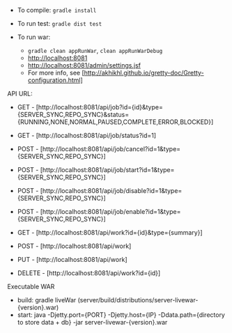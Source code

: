 - To compile: `gradle install`
- To run test: `gradle dist test`

- To run war: 
    - `gradle clean appRunWar`, `clean appRunWarDebug`
    - [http://localhost:8081](http://localhost:8081)
    - [http://localhost:8081/admin/settings.jsf](http://localhost:8081/admin/settings.jsf)
    - For more info, see [http://akhikhl.github.io/gretty-doc/Gretty-configuration.html]

API URL:
- GET - [http://localhost:8081/api/job?id={id}&type={SERVER_SYNC,REPO_SYNC}&status={RUNNING,NONE,NORMAL,PAUSED,COMPLETE,ERROR,BLOCKED}]
- GET - [http://localhost:8081/api/job/status?id=1]
- POST - [http://localhost:8081/api/job/cancel?id=1&type={SERVER_SYNC,REPO_SYNC}]
- POST - [http://localhost:8081/api/job/start?id=1&type={SERVER_SYNC,REPO_SYNC}]
- POST - [http://localhost:8081/api/job/disable?id=1&type={SERVER_SYNC,REPO_SYNC}]
- POST - [http://localhost:8081/api/job/enable?id=1&type={SERVER_SYNC,REPO_SYNC}]

- GET - [http://localhost:8081/api/work?id={id}&type={summary}]
- POST - [http://localhost:8081/api/work]
- PUT - [http://localhost:8081/api/work]
- DELETE - [http://localhost:8081/api/work?id={id}]

Executable WAR
- build: gradle liveWar (server/build/distributions/server-livewar-{version}.war)
- start: java -Djetty.port={PORT} -Djetty.host={IP} -Ddata.path={directory to store data + db} -jar server-livewar-{version}.war

